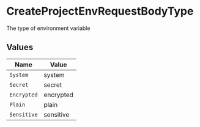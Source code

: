 # CreateProjectEnvRequestBodyType

The type of environment variable


## Values

| Name        | Value       |
| ----------- | ----------- |
| `System`    | system      |
| `Secret`    | secret      |
| `Encrypted` | encrypted   |
| `Plain`     | plain       |
| `Sensitive` | sensitive   |